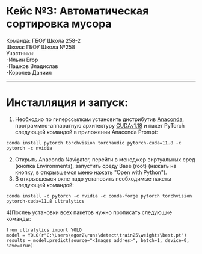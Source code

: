 # Кейс №3: Автоматическая сортировка мусора 
Команда: ГБОУ Школа 258-2 <br>
Школа: ГБОУ Школа №258 <br>
Участники:<br>
-Ильин Егор<br> 
-Пашков Владислав<br> 
-Королев Даниил <br>
***
# Инсталляция и запуск:
1) Необходио по гиперссылкам установить дистрибутив [Anaconda](https://www.anaconda.com/download/success), программно-аппаратную архитектуру [CUDAv1.18](https://developer.nvidia.com/cuda-11-8-0-download-archive) и пакет PyTorch следующей командой в приложении Anaconda Prompt:<br>
```console
conda install pytorch torchvision torchaudio pytorch-cuda=11.8 -c pytorch -c nvidia
```
2) Открыть Anaconda Navigator, перейти в менеджер виртуальных сред (кнопка Environments), запустить среду Base (root) (нажать на кнопку, в открывшемся меню нажать "Open with Python").<br>
3) В открывшемся окне надо установить необходимые пакеты следующей командой: <br>
```console
conda install -c pytorch -c nvidia -c conda-forge pytorch torchvision pytorch-cuda=11.8 ultralytics
```
4)Послеь установки всех пакетов нужно прописать следующие команды: <br>
```console
from ultralytics import YOLO
model = YOLO(r"C:\Users\egor2\runs\detect\train25\weights\best.pt")
results = model.predict(source="<Images addres>", batch=1, device=0, save=True)
```
